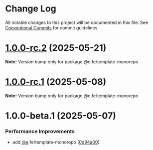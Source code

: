 # Change Log

All notable changes to this project will be documented in this file.
See [Conventional Commits](https://conventionalcommits.org) for commit guidelines.

# [1.0.0-rc.2](https://github.com/eleven-net-cn/create-app/compare/@e.fe/template-monorepo@1.0.0-rc.1...@e.fe/template-monorepo@1.0.0-rc.2) (2025-05-21)

**Note:** Version bump only for package @e.fe/template-monorepo





# [1.0.0-rc.1](https://github.com/eleven-net-cn/create-app/compare/@e.fe/template-monorepo@1.0.0-beta.1...@e.fe/template-monorepo@1.0.0-rc.1) (2025-05-08)

**Note:** Version bump only for package @e.fe/template-monorepo





# 1.0.0-beta.1 (2025-05-07)


### Performance Improvements

* add [@e](https://github.com/e).fe/template-monorepo ([0d94a00](https://github.com/eleven-net-cn/create-app/commit/0d94a00936f8f04df7fbf0555ebbc85740b84318))
